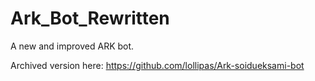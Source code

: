# Ark_Bot_Rewritten
A new and improved ARK bot.

Archived version here: https://github.com/lollipas/Ark-soidueksami-bot
